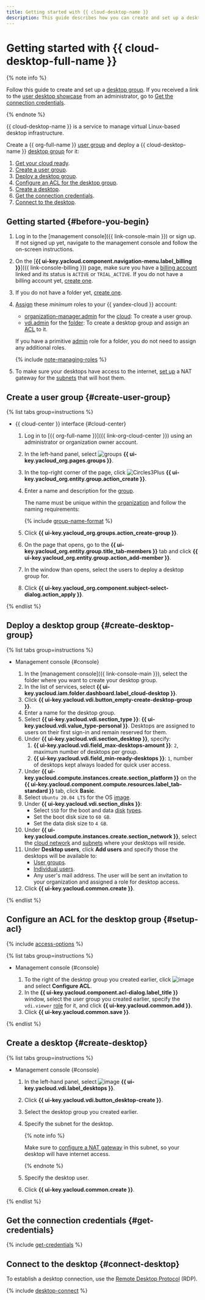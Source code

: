 ```yaml
---
title: Getting started with {{ cloud-desktop-name }}
description: This guide describes how you can create and set up a desktop group.
---
```


# Getting started with {{ cloud-desktop-full-name }}

{% note info %}

Follow this guide to create and set up a [desktop group](concepts/desktops-and-groups.md). If you received a link to the [user desktop showcase](concepts/showcase.md) from an administrator, go to [Get the connection credentials](#get-credentials).

{% endnote %}

{{ cloud-desktop-name }} is a service to manage virtual Linux-based desktop infrastructure.

Create a {{ org-full-name }} [user group](../organization/concepts/groups.md) and deploy a {{ cloud-desktop-name }} [desktop group](./concepts/desktops-and-groups.md) for it:

1. [Get your cloud ready](#before-you-begin).
1. [Create a user group](#create-user-group).
1. [Deploy a desktop group](#create-desktop-group).
1. [Configure an ACL for the desktop group](#setup-acl).
1. [Create a desktop](#create-desktop).
1. [Get the connection credentials](#get-credentials).
1. [Connect to the desktop](#connect-desktop).

## Getting started {#before-you-begin}

1. Log in to the [management console]({{ link-console-main }}) or sign up. If not signed up yet, navigate to the management console and follow the on-screen instructions.
1. On the [**{{ ui-key.yacloud.component.navigation-menu.label_billing }}**]({{ link-console-billing }}) page, make sure you have a [billing account](../billing/concepts/billing-account.md) linked and its status is `ACTIVE` or `TRIAL_ACTIVE`. If you do not have a billing account yet, [create one](../billing/quickstart/index.md#create_billing_account).
1. If you do not have a folder yet, [create one](../resource-manager/operations/folder/create.md).
1. [Assign](../iam/operations/roles/grant.md) these _minimum_ roles to your {{ yandex-cloud }} account:
    * [organization-manager.admin](../organization/security/index.md#organization-manager-admin) for the [cloud](../resource-manager/concepts/resources-hierarchy.md#cloud): To create a user group.
    * [vdi.admin](./security/index.md#vdi-admin) for the [folder](../resource-manager/concepts/resources-hierarchy.md#folder): To create a desktop group and assign an [ACL](./concepts/acl.md) to it.

    If you have a primitive [admin](../iam/roles-reference.md#admin) role for a folder, you do not need to assign any additional roles.

    {% include [note-managing-roles](../_includes/mdb/note-managing-roles.md) %}

1. To make sure your desktops have access to the internet, [set up](../vpc/operations/create-nat-gateway.md) a NAT gateway for the [subnets](../vpc/concepts/network.md#subnet) that will host them.

## Create a user group {#create-user-group}

{% list tabs group=instructions %}

- {{ cloud-center }} interface {#cloud-center}

  1. Log in to [{{ org-full-name }}]({{ link-org-cloud-center }}) using an administrator or organization owner account.

  1. In the left-hand panel, select ![groups](../_assets/console-icons/persons.svg) **{{ ui-key.yacloud_org.pages.groups }}**.

  1. In the top-right corner of the page, click ![Circles3Plus](../_assets/console-icons/circles-3-plus.svg) **{{ ui-key.yacloud_org.entity.group.action_create }}**.

  1. Enter a name and description for the [group](../organization/concepts/groups.md).

      The name must be unique within the [organization](../overview/roles-and-resources.md) and follow the naming requirements:

      {% include [group-name-format](../_includes/organization/group-name-format.md) %}

  1. Click **{{ ui-key.yacloud_org.groups.action_create-group }}**.

  1. On the page that opens, go to the **{{ ui-key.yacloud_org.entity.group.title_tab-members }}** tab and click **{{ ui-key.yacloud_org.entity.group.action_add-member }}**.

  1. In the window than opens, select the users to deploy a desktop group for.

  1. Click **{{ ui-key.yacloud_org.component.subject-select-dialog.action_apply }}**.

{% endlist %}

## Deploy a desktop group {#create-desktop-group}

{% list tabs group=instructions %}

- Management console {#console}

  1. In the [management console]({{ link-console-main }}), select the folder where you want to create your desktop group.
  1. In the list of services, select **{{ ui-key.yacloud.iam.folder.dashboard.label_cloud-desktop }}**.
  1. Click **{{ ui-key.yacloud.vdi.button_empty-create-desktop-group }}**.
  1. Enter a name for the desktop group.
  1. Select **{{ ui-key.yacloud.vdi.section_type }}**: **{{ ui-key.yacloud.vdi.value_type-personal }}**. Desktops are assigned to users on their first sign-in and remain reserved for them.
  1. Under **{{ ui-key.yacloud.vdi.section_desktop }}**, specify:
     1. **{{ ui-key.yacloud.vdi.field_max-desktops-amount }}**: `2`, maximum number of desktops per group.
     1. **{{ ui-key.yacloud.vdi.field_min-ready-desktops }}**: `1`, number of desktops kept always loaded for quick user access.
  1. Under **{{ ui-key.yacloud.compute.instances.create.section_platform }}** on the **{{ ui-key.yacloud.component.compute.resources.label_tab-standard }}** tab, click **Basic**.
  1. Select `Ubuntu 20.04 LTS` for the OS [image](./concepts/images.md).
  1. Under **{{ ui-key.yacloud.vdi.section_disks }}**:
      * Select `SSD` for the boot and data [disk](./concepts/disks.md) [types](../compute/concepts/disk.md#disks-types).
      * Set the boot disk size to `60 GB`.
      * Set the data disk size to `4 GB`.
  1. Under **{{ ui-key.yacloud.compute.instances.create.section_network }}**, select the [cloud network](../vpc/concepts/network.md#network) and [subnets](../vpc/concepts/network.md#subnet) where your desktops will reside.
  1. Under **Desktop users**, click **Add users** and specify those the desktops will be available to:
     * [User groups](../iam/concepts/access-control/public-group.md).
     * [Individual users](../iam/concepts/users/accounts.md).
     * Any user's mail address. The user will be sent an invitation to your organization and assigned a role for desktop access.
  1. Click **{{ ui-key.yacloud.common.create }}**.

{% endlist %}

## Configure an ACL for the desktop group {#setup-acl}

{% include [access-options](../_includes/cloud-desktop/access-options.md) %}

{% list tabs group=instructions %}

- Management console {#console}

  1. To the right of the desktop group you created earlier, click ![image](../_assets/console-icons/ellipsis.svg) and select **Configure ACL**.
  1. In the **{{ ui-key.yacloud.component.acl-dialog.label_title }}** window, select the user group you created earlier, specify the `vdi.viewer` [role](./security/index.md#vdi-viewer) for it, and click **{{ ui-key.yacloud.common.add }}**.
  1. Click **{{ ui-key.yacloud.common.save }}**.

{% endlist %}

## Create a desktop {#create-desktop}

{% list tabs group=instructions %}

- Management console {#console}

  1. In the left-hand panel, select ![image](../_assets/console-icons/display.svg) **{{ ui-key.yacloud.vdi.label_desktops }}**.
  1. Click **{{ ui-key.yacloud.vdi.button_desktop-create }}**.
  1. Select the desktop group you created earlier.
  1. Specify the subnet for the desktop.

      {% note info %}

      Make sure to [configure a NAT gateway](../vpc/operations/create-nat-gateway.md) in this subnet, so your desktop will have internet access.

      {% endnote %}

  1. Specify the desktop user.
  1. Click **{{ ui-key.yacloud.common.create }}**.

{% endlist %}

## Get the connection credentials {#get-credentials}

{% include [get-credentials](../_includes/cloud-desktop/get-credentials.md) %}

## Connect to the desktop {#connect-desktop}

To establish a desktop connection, use the [Remote Desktop Protocol](https://en.wikipedia.org/wiki/Remote_Desktop_Protocol) (RDP).

{% include [desktop-connect](../_includes/cloud-desktop/desktop-connect.md) %}
